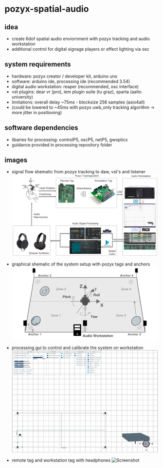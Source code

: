 # pozyx-spatial-audio

## idea

- create 6dof spatial audio enviornment with pozyx tracking and audio workstation
- additional control for digital signage players or effect lighting via osc

## system requirements

- hardware: pozyx creator / developer kit, arduino uno
- software: arduino ide, processing ide (recommended 3.54)
- digital audio workstation: reaper (recommended, osc interface)
- vst plugins: dear vr (pro), iem plugin suite (tu graz), sparta (aalto university)
- limitations: overall delay ~75ms - blocksize 256 samples (asio4all)
- (could be lowered to ~45ms with pozyx uwb_only tracking algorithm -> more jitter in positioning)

## software dependencies

- libaries for processing: controlP5, oscP5, netP5, gwoptics
- guidance provided in processing repository folder

## images

- signal flow shematic from pozyx tracking to daw, vst's and listener
![Screenshot](ressources/images/systemflow.png "systemflow")

- graphical shematic of the system setup with pozyx tags and anchors
![Screenshot](ressources/images/systemsetup.png "Title")

- processing gui to control and calibrate the system on workstation
![Screenshot](ressources/images/processing.png)

- remote tag and workstation tag with headphones
![Screenshot](ressources/images/pozyx_tags.png)


